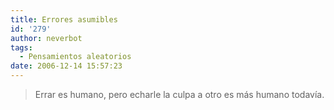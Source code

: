 ```yaml
---
title: Errores asumibles
id: '279'
author: neverbot
tags:
  - Pensamientos aleatorios
date: 2006-12-14 15:57:23
---
```


> Errar es humano, pero echarle la culpa a otro es más humano todavía.